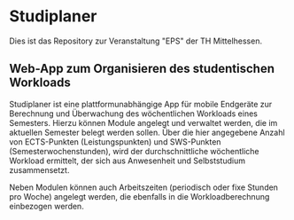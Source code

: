 Studiplaner
===========

Dies ist das Repository zur Veranstaltung "EPS" der TH Mittelhessen.

## Web-App zum Organisieren des studentischen Workloads

Studiplaner ist eine plattformunabhängige App für mobile Endgeräte zur Berechnung und Überwachung des
wöchentlichen Workloads eines Semesters. Hierzu können Module angelegt und verwaltet werden, die im
aktuellen Semester belegt werden sollen. Über die hier angegebene Anzahl von ECTS-Punkten (Leistungspunkten)
und SWS-Punkten (Semesterwochenstunden), wird der durchschnittliche wöchentliche Workload ermittelt, der sich
aus Anwesenheit und Selbststudium zusammensetzt.

Neben Modulen können auch Arbeitszeiten (periodisch oder fixe Stunden pro Woche) angelegt werden, die ebenfalls in
die Workloadberechnung einbezogen werden.
